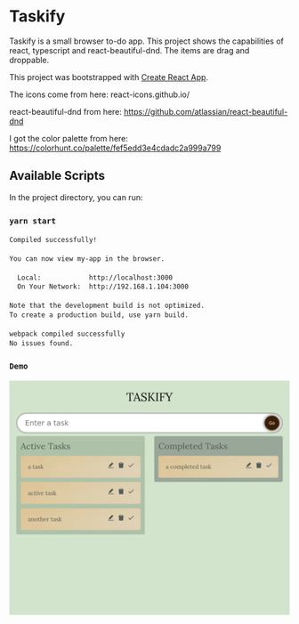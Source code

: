# Taskify

Taskify is a small browser to-do app. This project shows the capabilities of react, typescript and react-beautiful-dnd. The items are drag and droppable.

This project was bootstrapped with [Create React App](https://github.com/facebook/create-react-app).

The icons come from here:
react-icons.github.io/

react-beautiful-dnd from here:
https://github.com/atlassian/react-beautiful-dnd

I got the color palette from here:
https://colorhunt.co/palette/fef5edd3e4cdadc2a999a799

## Available Scripts

In the project directory, you can run:
 

### `yarn start`

``` bash
Compiled successfully!

You can now view my-app in the browser.

  Local:            http://localhost:3000
  On Your Network:  http://192.168.1.104:3000

Note that the development build is not optimized.
To create a production build, use yarn build.

webpack compiled successfully
No issues found.
```

### `Demo`

![preview](preview.png)









